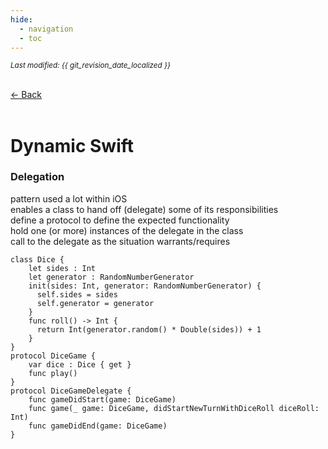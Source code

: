 ```yaml
---
hide:
  - navigation
  - toc
---
```


<small><i>Last modified: {{ git_revision_date_localized }}</i></small>

<div class="back-button">
    <br>
    <a href="javascript:history.back()">← Back</a>
    <br>
    <br>
</div>

# Dynamic Swift

### Delegation

pattern used a lot within iOS  
enables a class to hand off (delegate) some of its responsibilities  
define a protocol to define the expected functionality  
hold one (or more) instances of the delegate in the class  
call to the delegate as the situation warrants/requires  

```
class Dice {
    let sides : Int
    let generator : RandomNumberGenerator
    init(sides: Int, generator: RandomNumberGenerator) {
      self.sides = sides
      self.generator = generator
    }
    func roll() -> Int {
      return Int(generator.random() * Double(sides)) + 1
    }
}
protocol DiceGame {
    var dice : Dice { get }
    func play()
}
protocol DiceGameDelegate {
    func gameDidStart(game: DiceGame)
    func game(_ game: DiceGame, didStartNewTurnWithDiceRoll diceRoll: Int)
    func gameDidEnd(game: DiceGame)
}
```
